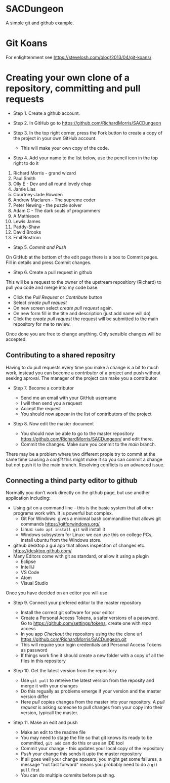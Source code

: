 # SACDungeon

A simple git and github example.

# Git Koans

For enlightenment see https://stevelosh.com/blog/2013/04/git-koans/

# Creating your own clone of a repository, committing and pull requests

* Step 1. Create a github account.
 
* Step 2. In GitHub go to 
https://github.com/RichardMorris/SACDungeon

* Step 3. In the top right corner, press the Fork button to create a copy of the project in your own GitHub account.

  * This will make your own copy of the code.

* Step 4. Add your name to the list below, use the pencil icon in the top right to do it

1. Richard Morris - grand wizard
2. Paul Smith
3. Olly E - Dev and all round lovely chap
4. Jamie Lias
5. Courtney-Jade Rowden
6. Andrew Maclaren - The supreme coder
7. Peter Newing - the puzzle solver
8. Adam C - The dark souls of programmers
9. A Mathiesen
10. Lewis James
11. Paddy-Shaw
12. David Brooks
14. Emil Bostrom

* Step 5. *Commit and Push* 

On GitHub at the bottom of the edit page there is a box to Commit pages. Fill in details and press Commit changes.

* Step 6. Create a pull request in github

This will be a request to the owner of the upstream repositiory (Richard) to pull you code and merge into my code base.

  * Click the *Pull Request* or *Contribute* button
  * Select *create pull request*
  * On new screen select *create pull request* again.
  * On new form fill in the title and description (just add name will do)
  * Click the *create pull request* the request will be submitted to the main repository for me to review.

Once done you are free to change anything. Only sensible changes will be accepted.

## Contributing to a shared repositry

Having to do pull requests every time you make a change is a bit to much work, instead you can become a *contributor* of a project
and push without seeking aproval. The manager of the project can make you a contributor.

* Step 7. Become a contributor
  * Send me an email with your GitHub username
  * I will then send you a request 
  * Accept the request 
  * You should now appear in the list of contributors of the project

* Step 8. Now edit the master document
  *  You should now be able to go to the master repository https://github.com/RichardMorris/SACDungeon/ and edit there.
  *  Commit the changes. Make sure you commit to the *main* branch.

There may be a problem where two different prople try to commit at the same time causing a *conflit* 
this might make it so you can commit a change but not push it to the main branch. Resolving conflicts is an advanced issue.

## Connecting a thind party editor to github

Normally you don't work directly on the github page, but use another application including:
 
* Using *git*  on a command line - this is the basic system that all other programs work with. It is powerful but complex. 
  * Git For Windows: gives a minimal bash commandline that allows git commands https://gitforwindows.org/
  * Linux: `sudo apt install git` will install it
  * Windows subsystem for Linux: we can use this on college PCs, install ubuntu from the Windows store.  
* github desktop a gui app that allows inspection of changes etc. https://desktop.github.com/
* Many Editors come with git as standard, or allow it using a plugin 
  * Eclipse
  * IntelliJ
  * VS Code
  * Atom
  * Visual Studio

Once you have decided on an editor you will use 

* Step 9. Connect your prefered editor to the master repository
  * Install the correct git software for your editor
  * Create a  Personal Access Tokens, a safer versions of a password. Go to https://github.com/settings/tokens, create one with *repo* access 
  * In you app *Checkout* the repository using the the clone url https://github.com/RichardMorris/SACDungeon.git
  * This will require your login credentials and Personal Access Tokens as password
  * If things work fine it should create a new folder with a copy of all the files in this repository

* Step 10. Get the latest version from the repository
  * Use `git pull` to retreive the latest version from the reposity and merge it with your changes
  * Do this regually as problems emerge if your version and the master version differ
  * Here *pull* copies changes from the master into your repository. A *pull request* is asking someone to pull changes from your copy into their version, typicall the master.
 
 * Step 11. Make an edit and push
   * Make an edit to the readme file
   * You may need to stage the file so that git knows its ready to be committed, `git add` can do this or use an IDE tool
   * Commit your change - this updates your local copy of the repository
   * *Push* your change this sends it upto the master repository
   * If all goes well your change appears, you might get some failures, a message "not fast forward" means you probably need to do a `git pull` first
   * You can do multiple commits before pushing.
 
   





